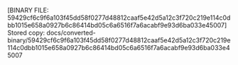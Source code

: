 [BINARY FILE: 59429cf6c9f6a103f45dd58f0277d48812caaf5e42d5a12c3f720c219e114c0dbb1015e658a0927b6c86414bd05c6a6516f7a6acabf9e93d6ba033e45007]
Stored copy: docs/converted-binary/59429cf6c9f6a103f45dd58f0277d48812caaf5e42d5a12c3f720c219e114c0dbb1015e658a0927b6c86414bd05c6a6516f7a6acabf9e93d6ba033e45007
